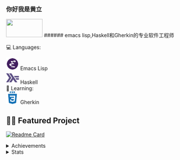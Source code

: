 ### 你好我是黄立


 <img src="https://imgs.search.brave.com/rPOyQzQlpRDG7YqTQLD-h1fzCWEL9w50HvWwDrBXbps/rs:fit:860:0:0:0/g:ce/aHR0cHM6Ly9jZG4u/YnJpdGFubmljYS5j/b20vNDMvMTkwMDQz/LTEzMS1DODMyQkY0/MS9NYW8tWmVkb25n/LUNoaW5lc2UtQ3Vs/dHVyYWwtUmV2b2x1/dGlvbi1wb3N0ZXIt/Y3Jvd2QuanBnP3c9/MjAwJmg9MjAwJmM9/Y3JvcA" width=100 height=50>
###### emacs lisp,Haskell和Gherkin的专业软件工程师

💻 Languages:
<div>
  <img src="https://raw.githubusercontent.com/devicons/devicon/refs/heads/master/icons/emacs/emacs-original.svg" title="Emacs Lisp" alt="Emacs Lisp" width="35"> Emacs Lisp <br>
  <img src="https://raw.githubusercontent.com/devicons/devicon/refs/heads/master/icons/haskell/haskell-plain.svg" title="Haskell" alt="Haskell" width="35"> Haskell
<div>
🧠 Learning:
</div>
  <img src="https://github.com/devicons/devicon/blob/master/icons/css3/css3-plain-wordmark.svg"  title="Gherkin" alt="Gherkin" width="35" height="35"/> Gherkin
</div>

## 👨‍💻 Featured Project

[![Readme Card](https://github-readme-stats.vercel.app/api/pin/?username=rremedyy&repo=note-saver&theme=dark)](https://github.com/rremedyy/note-saver)

<details>
<summary>
  Achievements
</summary>
<br>
  
  ![Metrics](https://metrics.lecoq.io/rremedyy?template=classic&base.header=0&base.activity=0&base.community=0&base.repositories=0&base.metadata=0&achievements=1&achievements.threshold=C&achievements.secrets=true&achievements.display=compact&achievements.limit=0&config.timezone=America%2FNew_York)
</details>

<details>
<summary>
  Stats
</summary>
<br>
  
  [![Remedy's GitHub stats](https://github-readme-stats.vercel.app/api?username=rremedyy&show_icons=true&theme=dark)]
</details>
